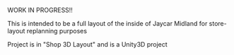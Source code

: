 WORK IN PROGRESS!!

This is intended to be a full layout of the inside of Jaycar Midland for store-layout replanning purposes

Project is in "Shop 3D Layout" and is a Unity3D project
